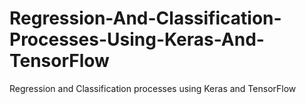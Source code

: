 # Regression-And-Classification-Processes-Using-Keras-And-TensorFlow
Regression and Classification processes using Keras and TensorFlow
